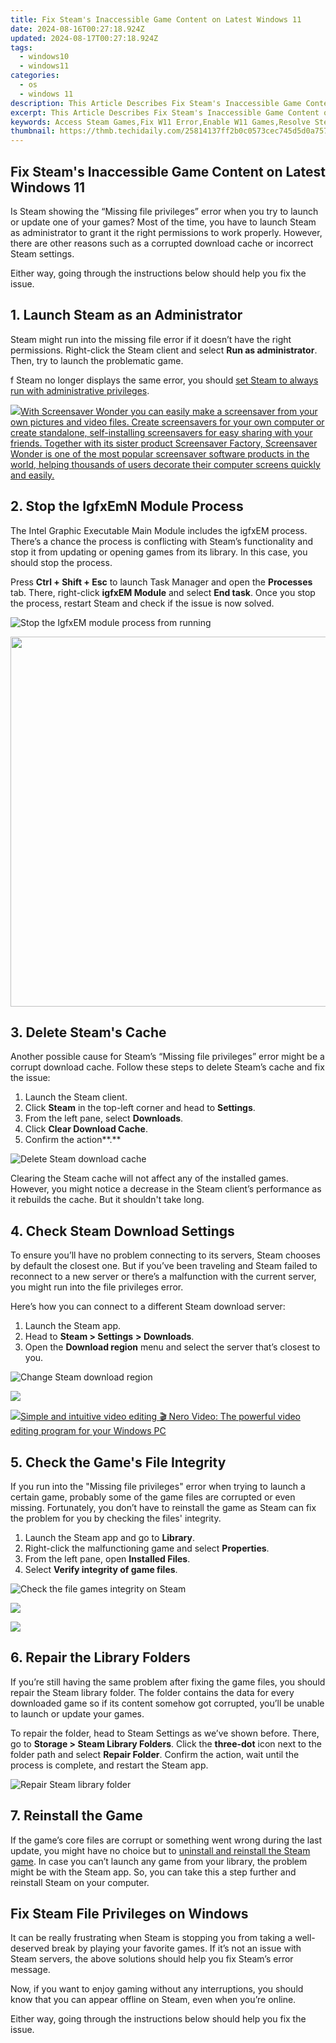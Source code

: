 ```yaml
---
title: Fix Steam's Inaccessible Game Content on Latest Windows 11
date: 2024-08-16T00:27:18.924Z
updated: 2024-08-17T00:27:18.924Z
tags:
  - windows10
  - windows11
categories:
  - os
  - windows 11
description: This Article Describes Fix Steam's Inaccessible Game Content on Latest Windows 11
excerpt: This Article Describes Fix Steam's Inaccessible Game Content on Latest Windows 11
keywords: Access Steam Games,Fix W11 Error,Enable W11 Games,Resolve Steam Issues,Update W11 OS,Restore Game Access,Windows 11 Compatibility
thumbnail: https://thmb.techidaily.com/25814137ff2b0c0573cec745d5d0a7576d58b816448c60f70b991c5a0f3d865d.jpeg
---
```


## Fix Steam's Inaccessible Game Content on Latest Windows 11

 Is Steam showing the “Missing file privileges” error when you try to launch or update one of your games? Most of the time, you have to launch Steam as administrator to grant it the right permissions to work properly. However, there are other reasons such as a corrupted download cache or incorrect Steam settings.

 Either way, going through the instructions below should help you fix the issue.

## 1\. Launch Steam as an Administrator

 Steam might run into the missing file error if it doesn’t have the right permissions. Right-click the Steam client and select **Run as administrator**. Then, try to launch the problematic game.

 f Steam no longer displays the same error, you should [set Steam to always run with administrative privileges](https://www.makeuseof.com/tag/always-run-apps-administrator-windows/).

<!-- affiliate ads begin -->
<a href="https://secure.2checkout.com/order/checkout.php?PRODS=195080&QTY=1&AFFILIATE=108875&CART=1"><img src="https://www.blumentals.net/scrwonder/images/screensaver-software.png" border="0">With Screensaver Wonder you can easily make a screensaver from your own pictures and video files. Create screensavers for your own computer or create standalone, self-installing screensavers for easy sharing with your friends. Together with its sister product Screensaver Factory, Screensaver Wonder is one of the most popular screensaver software products in the world, helping thousands of users decorate their computer screens quickly and easily.</a>
<!-- affiliate ads end -->
## 2\. Stop the IgfxEmN Module Process

 The Intel Graphic Executable Main Module includes the igfxEM process. There’s a chance the process is conflicting with Steam’s functionality and stop it from updating or opening games from its library. In this case, you should stop the process.

 Press **Ctrl + Shift + Esc** to launch Task Manager and open the **Processes** tab. There, right-click **igfxEM Module** and select **End task**. Once you stop the process, restart Steam and check if the issue is now solved.

![Stop the IgfxEM module process from running](https://static1.makeuseofimages.com/wordpress/wp-content/uploads/2023/06/igfxem-1.jpg)

<!-- affiliate ads begin -->
<a href="https://mushroom-supplies.sjv.io/c/5597632/1692242/18134" target="_top" id="1692242"><img src="//a.impactradius-go.com/display-ad/18134-1692242" border="0" alt="" width="834" height="592"/></a><img height="0" width="0" src="https://imp.pxf.io/i/5597632/1692242/18134" style="position:absolute;visibility:hidden;" border="0" />
<!-- affiliate ads end -->
## 3\. Delete Steam's Cache

 Another possible cause for Steam’s “Missing file privileges” error might be a corrupt download cache. Follow these steps to delete Steam’s cache and fix the issue:

1. Launch the Steam client.
2. Click **Steam** in the top-left corner and head to **Settings**.
3. From the left pane, select **Downloads**.
4. Click **Clear Download Cache**.
5. Confirm the action**.**

![Delete Steam download cache](https://static1.makeuseofimages.com/wordpress/wp-content/uploads/2023/06/steam-cache-1.jpg)

 Clearing the Steam cache will not affect any of the installed games. However, you might notice a decrease in the Steam client’s performance as it rebuilds the cache. But it shouldn't take long.

## 4\. Check Steam Download Settings

 To ensure you’ll have no problem connecting to its servers, Steam chooses by default the closest one. But if you’ve been traveling and Steam failed to reconnect to a new server or there’s a malfunction with the current server, you might run into the file privileges error.

 Here’s how you can connect to a different Steam download server:

1. Launch the Steam app.
2. Head to **Steam > Settings** **\> Downloads**.
3. Open the **Download region** menu and select the server that’s closest to you.

![Change Steam download region](https://static1.makeuseofimages.com/wordpress/wp-content/uploads/2023/06/steam-download-region-1.jpg)
<!-- affiliate ads begin -->
<a href="https://shop.mondly.com/affiliate.php?ACCOUNT=ATISTUDI&AFFILIATE=108875&PATH=https%3A%2F%2Fwww.mondly.com%3FAFFILIATE%3D108875%26RESOURCE%3D%2BGeneral%2B970x90%2B"><img src="https://secure.avangate.com/images/merchant/69c418c33ec2e1a4267fa9bb77fa1428/general-970x90.gif" border="0"></a>
<!-- affiliate ads end -->

<!-- affiliate ads begin -->
<a href="https://store.nero.com/order/checkout.php?PRODS=42296685&QTY=1&AFFILIATE=108875&CART=1"><img src="http://cdnwww.nero.com/nero-com-wAssets/img/banners/2022/video-pp/ScreenshotSlider/Nero-Video-Advanced-editing.JPG" border="0">Simple and intuitive video editing
🎬 Nero Video:
The powerful video editing program for your Windows PC</a>
<!-- affiliate ads end -->
## 5\. Check the Game's File Integrity

 If you run into the "Missing file privileges" error when trying to launch a certain game, probably some of the game files are corrupted or even missing. Fortunately, you don’t have to reinstall the game as Steam can fix the problem for you by checking the files' integrity.

1. Launch the Steam app and go to **Library**.
2. Right-click the malfunctioning game and select **Properties**.
3. From the left pane, open **Installed Files**.
4. Select **Verify integrity of game files**.

![Check the file games integrity on Steam](https://static1.makeuseofimages.com/wordpress/wp-content/uploads/2023/06/game-file-integrity-1.jpg)
<!-- affiliate ads begin -->
<a href="https://shop.manycam.com/order/checkout.php?PRODS=17728032&QTY=1&AFFILIATE=108875&CART=1"><img src="https://secure.avangate.com/images/merchant/8230bea7d54bcdf99cdfe85cb07313d5/mcaffbanner920x120.png" border="0"></a>
<!-- affiliate ads end -->

<!-- affiliate ads begin -->
<a href="https://secure.2checkout.com/order/checkout.php?PRODS=33729450&QTY=1&AFFILIATE=108875&CART=1"><img src="https://secure.avangate.com/images/merchant/7f687767ccf20fcea1c9dc4a5adc2326/Digisigner_banner_728_x_90_color_version.png" border="0"></a>
<!-- affiliate ads end -->
## 6\. Repair the Library Folders

 If you’re still having the same problem after fixing the game files, you should repair the Steam library folder. The folder contains the data for every downloaded game so if its content somehow got corrupted, you’ll be unable to launch or update your games.

 To repair the folder, head to Steam Settings as we’ve shown before. There, go to **Storage > Steam Library Folders**. Click the **three-dot** icon next to the folder path and select **Repair Folder**. Confirm the action, wait until the process is complete, and restart the Steam app.

![Repair Steam library folder](https://static1.makeuseofimages.com/wordpress/wp-content/uploads/2023/06/repair-folder-1.jpg)

## 7\. Reinstall the Game

 If the game’s core files are corrupt or something went wrong during the last update, you might have no choice but to [uninstall and reinstall the Steam game](https://www.makeuseof.com/how-to-uninstall-steam-games-reinstall/). In case you can’t launch any game from your library, the problem might be with the Steam app. So, you can take this a step further and reinstall Steam on your computer.

## Fix Steam File Privileges on Windows

 It can be really frustrating when Steam is stopping you from taking a well-deserved break by playing your favorite games. If it’s not an issue with Steam servers, the above solutions should help you fix Steam’s error message.

 Now, if you want to enjoy gaming without any interruptions, you should know that you can appear offline on Steam, even when you’re online.

 Either way, going through the instructions below should help you fix the issue.



<ins class="adsbygoogle"
      style="display:block"
      data-ad-client="ca-pub-7571918770474297"
      data-ad-slot="8358498916"
      data-ad-format="auto"
      data-full-width-responsive="true"></ins>



